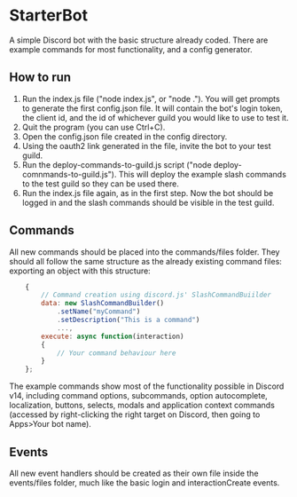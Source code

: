 # StarterBot
A simple Discord bot with the basic structure already coded. There are example commands for most functionality, and a config generator.

## How to run

1. Run the index.js file ("node index.js", or "node ."). You will get prompts to generate the first config.json file. It will contain the bot's login token, the client id, and the id of whichever guild you would like to use to test it.
2. Quit the program (you can use Ctrl+C).
3. Open the config.json file created in the config directory.
4. Using the oauth2 link generated in the file, invite the bot to your test guild.
5. Run the deploy-commands-to-guild.js script ("node deploy-comnmands-to-guild.js"). This will deploy the example slash commands to the test guild so they can be used there.
6. Run the index.js file again, as in the first step. Now the bot should be logged in and the slash commands should be visible in the test guild.

## Commands

All new commands should be placed into the commands/files folder. They should all follow the same structure as the already existing command files: exporting an object with this structure:
```JavaScript
    {
        // Command creation using discord.js' SlashCommandBuiilder
        data: new SlashCommandBuilder()
            .setName("myCommand")
            .setDescription("This is a command")
            ...,
        execute: async function(interaction)
        {
            // Your command behaviour here
        }
    };
```
    
The example commands show most of the functionality possible in Discord v14, including command options, subcommands, option autocomplete, localization, buttons, selects, modals and application context commands (accessed by right-clicking the right target on Discord, then going to Apps>Your bot name).

## Events

All new event handlers should be created as their own file inside the events/files folder, much like the basic login and interactionCreate events.
